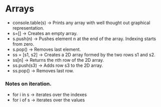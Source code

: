 # Arrays

 - console.table(s) -> Prints any array with well thought out graphical representation.
 - s=[] -> Creates an empty array.
 - s.push(n) -> Pushes element n at the end of the array. Indexing starts from zero.
 - s.pop() -> Removes last element.
 - ss = [s1, s2] -> Creates a 2D array formed by the two rows s1 and s2.
 - ss[n] -> Returns the nth row of the 2D array.
 - ss.push(s3) -> Adds row s3 to the 2D array.
 - ss.pop() -> Removes last row.

 ### Notes on iteration.

 - for i in s -> iterates over the indexes
 - for i of s -> iterates over the values
